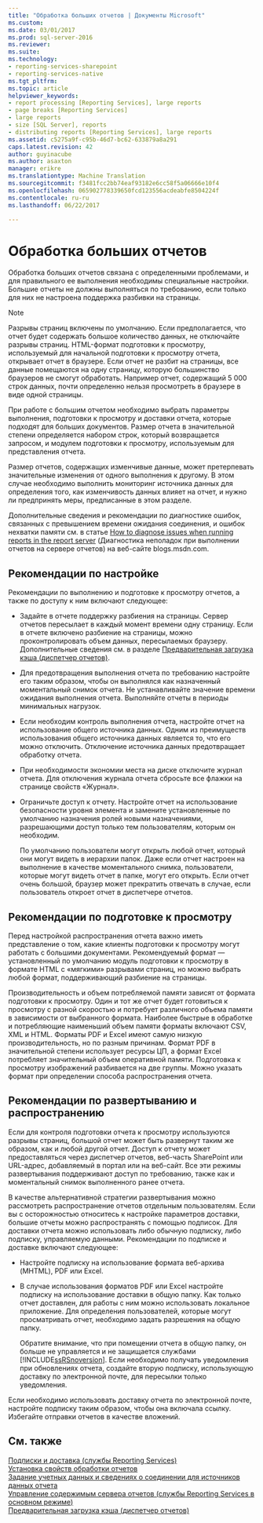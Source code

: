 ```yaml
---
title: "Обработка больших отчетов | Документы Microsoft"
ms.custom: 
ms.date: 03/01/2017
ms.prod: sql-server-2016
ms.reviewer: 
ms.suite: 
ms.technology:
- reporting-services-sharepoint
- reporting-services-native
ms.tgt_pltfrm: 
ms.topic: article
helpviewer_keywords:
- report processing [Reporting Services], large reports
- page breaks [Reporting Services]
- large reports
- size [SQL Server], reports
- distributing reports [Reporting Services], large reports
ms.assetid: c5275a9f-c95b-46d7-bc62-633879a8a291
caps.latest.revision: 42
author: guyinacube
ms.author: asaxton
manager: erikre
ms.translationtype: Machine Translation
ms.sourcegitcommit: f3481fcc2bb74eaf93182e6cc58f5a06666e10f4
ms.openlocfilehash: 065902778339650fcd123556acdeabfe8504224f
ms.contentlocale: ru-ru
ms.lasthandoff: 06/22/2017

---
```

# <a name="process-large-reports"></a>Обработка больших отчетов
  Обработка больших отчетов связана с определенными проблемами, и для правильного ее выполнения необходимы специальные настройки. Большие отчеты не должны выполняться по требованию, если только для них не настроена поддержка разбивки на страницы.  
  
> [!NOTE]  
>  Разрывы страниц включены по умолчанию. Если предполагается, что отчет будет содержать большое количество данных, не отключайте разрывы страниц. HTML-формат подготовки к просмотру, используемый для начальной подготовки к просмотру отчета, открывает отчет в браузере. Если отчет не разбит на страницы, все данные помещаются на одну страницу, которую большинство браузеров не смогут обработать. Например отчет, содержащий 5 000 строк данных, почти определенно нельзя просмотреть в браузере в виде одной страницы.  
  
 При работе с большим отчетом необходимо выбрать параметры выполнения, подготовки к просмотру и доставки отчета, которые подходят для больших документов. Размер отчета в значительной степени определяется набором строк, который возвращается запросом, и модулем подготовки к просмотру, используемым для представления отчета.  
  
 Размер отчетов, содержащих изменчивые данные, может претерпевать значительные изменения от одного выполнения к другому. В этом случае необходимо выполнить мониторинг источника данных для определения того, как изменчивость данных влияет на отчет, и нужно ли предпринять меры, предписанные в этом разделе.  
  
 Дополнительные сведения и рекомендации по диагностике ошибок, связанных с превышением времени ожидания соединения, и ошибок нехватки памяти см. в статье [How to diagnose issues when running reports in the report server](http://go.microsoft.com/fwlink/?LinkId=85634) (Диагностика неполадок при выполнении отчетов на сервере отчетов) на веб-сайте blogs.msdn.com.  
  
## <a name="configuration-recommendations"></a>Рекомендации по настройке  
 Рекомендации по выполнению и подготовке к просмотру отчетов, а также по доступу к ним включают следующее:  
  
-   Задайте в отчете поддержку разбиения на страницы. Сервер отчетов пересылает в каждый момент времени одну страницу. Если в отчете включено разбиение на страницы, можно проконтролировать объем данных, пересылаемых браузеру. Дополнительные сведения см. в разделе [Предварительная загрузка кэша (диспетчер отчетов)](../../reporting-services/report-server/preload-the-cache-report-manager.md).  
  
-   Для предотвращения выполнения отчета по требованию настройте его таким образом, чтобы он выполнялся как назначенный моментальный снимок отчета. Не устанавливайте значение времени ожидания выполнения отчета. Выполняйте отчеты в периоды минимальных нагрузок.  
  
-   Если необходим контроль выполнения отчета, настройте отчет на использование общего источника данных. Одним из преимуществ использования общего источника данных является то, что его можно отключить. Отключение источника данных предотвращает обработку отчета.  
  
-   При необходимости экономии места на диске отключите журнал отчета. Для отключения журнала отчета сбросьте все флажки на странице свойств «Журнал».  
  
-   Ограничьте доступ к отчету. Настройте отчет на использование безопасности уровня элемента и замените установленные по умолчанию назначения ролей новыми назначениями, разрешающими доступ только тем пользователям, которым он необходим.  
  
     По умолчанию пользователи могут открыть любой отчет, который они могут видеть в иерархии папок. Даже если отчет настроен на выполнение в качестве моментального снимка, пользователи, которые могут видеть отчет в папке, могут его открыть. Если отчет очень большой, браузер может прекратить отвечать в случае, если пользователь откроет отчет в диспетчере отчетов.  
  
## <a name="rendering-recommendations"></a>Рекомендации по подготовке к просмотру  
 Перед настройкой распространения отчета важно иметь представление о том, какие клиенты подготовки к просмотру могут работать с большими документами. Рекомендуемый формат — установленный по умолчанию модуль подготовки к просмотру в формате HTML с «мягкими» разрывами страниц, но можно выбрать любой формат, поддерживающий разбиение на страницы.  
  
 Производительность и объем потребляемой памяти зависят от формата подготовки к просмотру. Один и тот же отчет будет готовиться к просмотру с разной скоростью и потребует различного объема памяти в зависимости от выбранного формата. Наиболее быстрые в обработке и потребляющие наименьший объем памяти форматы включают CSV, XML и HTML. Форматы PDF и Excel имеют самую низкую производительность, но по разным причинам. Формат PDF в значительной степени использует ресурсы ЦП, а формат Excel потребляет значительный объем оперативной памяти. Подготовка к просмотру изображений разбивается на две группы. Можно указать формат при определении способа распространения отчета.  
  
## <a name="deployment-and-distribution-recommendations"></a>Рекомендации по развертыванию и распространению  
 Если для контроля подготовки отчета к просмотру используются разрывы страниц, большой отчет может быть развернут таким же образом, как и любой другой отчет. Доступ к отчету может предоставляться через диспетчер отчетов, веб-часть SharePoint или URL-адрес, добавляемый в портал или на веб-сайт. Все эти режимы развертывания поддерживают доступ по требованию, также как и моментальный снимок выполненного ранее отчета.  
  
 В качестве альтернативной стратегии развертывания можно рассмотреть распространение отчетов отдельным пользователям. Если вы с осторожностью относитесь к настройке параметров доставки, большие отчеты можно распространять с помощью подписок. Для доставки отчета можно использовать либо обычную подписку, либо подписку, управляемую данными. Рекомендации по подписке и доставке включают следующее:  
  
-   Настройте подписку на использование формата веб-архива (MHTML), PDF или Excel.  
  
-   В случае использования форматов PDF или Excel настройте подписку на использование доставки в общую папку. Как только отчет доставлен, для работы с ним можно использовать локальное приложение. Для определения пользователей, которые могут просматривать отчет, необходимо задать разрешения на общую папку.  
  
     Обратите внимание, что при помещении отчета в общую папку, он больше не управляется и не защищается службами [!INCLUDE[ssRSnoversion](../../includes/ssrsnoversion-md.md)]. Если необходимо получать уведомления при обновлениях отчета, создайте вторую подписку, использующую доставку по электронной почте, для пересылки только уведомления.  
  
 Если необходимо использовать доставку отчета по электронной почте, настройте подписку таким образом, чтобы она включала ссылку. Избегайте отправки отчетов в качестве вложений.  
  
## <a name="see-also"></a>См. также  
 [Подписки и доставка (службы Reporting Services)](../../reporting-services/subscriptions/subscriptions-and-delivery-reporting-services.md)   
 [Установка свойств обработки отчетов](../../reporting-services/report-server/set-report-processing-properties.md)   
 [Задание учетных данных и сведениях о соединении для источников данных отчета](../../reporting-services/report-data/specify-credential-and-connection-information-for-report-data-sources.md)   
 [Управление содержимым сервера отчетов (службы Reporting Services в основном режиме)](../../reporting-services/report-server/report-server-content-management-ssrs-native-mode.md)   
 [Предварительная загрузка кэша (диспетчер отчетов)](../../reporting-services/report-server/preload-the-cache-report-manager.md)  
  
  
